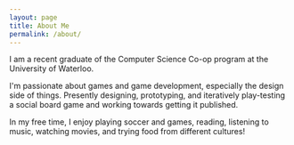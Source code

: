```yaml
---
layout: page
title: About Me
permalink: /about/
---
```


I am a recent graduate of the Computer Science Co-op program at the University of Waterloo.

I'm passionate about games and game development, especially the design side of things. Presently designing, prototyping, and iteratively play-testing a social board game and working towards getting it published.

In my free time, I enjoy playing soccer and games, reading, listening to music, watching movies, and trying food from different cultures!